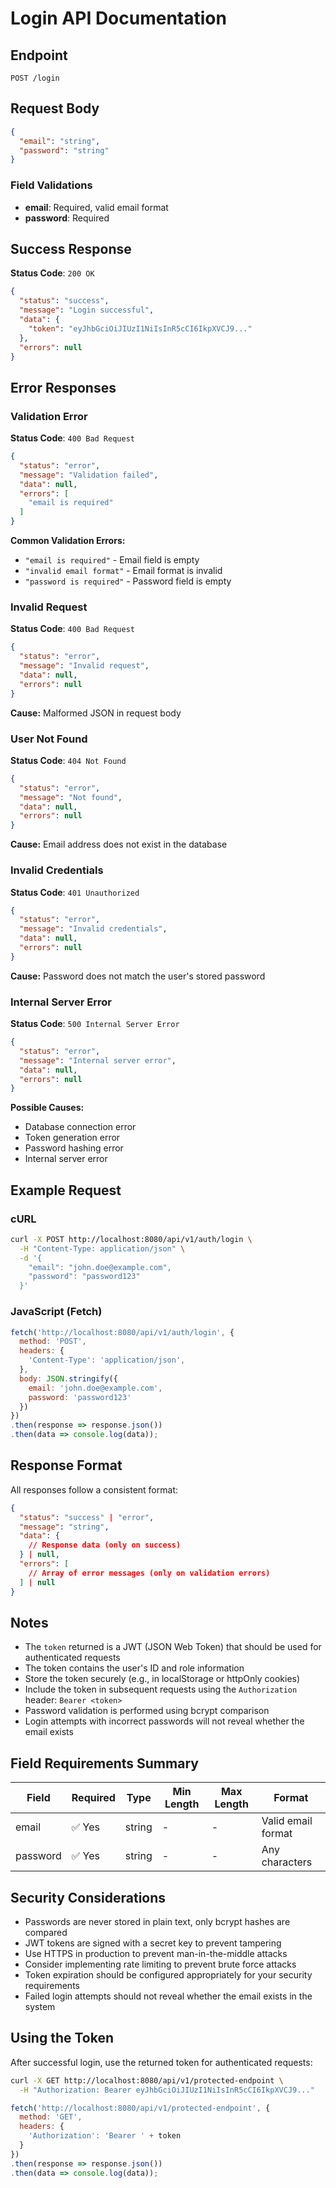 # Login API Documentation

## Endpoint
`POST /login`

## Request Body
```json
{
  "email": "string",
  "password": "string"
}
```

### Field Validations
- **email**: Required, valid email format
- **password**: Required

## Success Response
**Status Code**: `200 OK`

```json
{
  "status": "success",
  "message": "Login successful",
  "data": {
    "token": "eyJhbGciOiJIUzI1NiIsInR5cCI6IkpXVCJ9..."
  },
  "errors": null
}
```

## Error Responses

### Validation Error
**Status Code**: `400 Bad Request`

```json
{
  "status": "error",
  "message": "Validation failed",
  "data": null,
  "errors": [
    "email is required"
  ]
}
```

**Common Validation Errors:**
- `"email is required"` - Email field is empty
- `"invalid email format"` - Email format is invalid
- `"password is required"` - Password field is empty

### Invalid Request
**Status Code**: `400 Bad Request`

```json
{
  "status": "error",
  "message": "Invalid request",
  "data": null,
  "errors": null
}
```

**Cause:** Malformed JSON in request body

### User Not Found
**Status Code**: `404 Not Found`

```json
{
  "status": "error",
  "message": "Not found",
  "data": null,
  "errors": null
}
```

**Cause:** Email address does not exist in the database

### Invalid Credentials
**Status Code**: `401 Unauthorized`

```json
{
  "status": "error",
  "message": "Invalid credentials",
  "data": null,
  "errors": null
}
```

**Cause:** Password does not match the user's stored password

### Internal Server Error
**Status Code**: `500 Internal Server Error`

```json
{
  "status": "error",
  "message": "Internal server error",
  "data": null,
  "errors": null
}
```

**Possible Causes:**
- Database connection error
- Token generation error
- Password hashing error
- Internal server error

## Example Request

### cURL
```bash
curl -X POST http://localhost:8080/api/v1/auth/login \
  -H "Content-Type: application/json" \
  -d '{
    "email": "john.doe@example.com",
    "password": "password123"
  }'
```

### JavaScript (Fetch)
```javascript
fetch('http://localhost:8080/api/v1/auth/login', {
  method: 'POST',
  headers: {
    'Content-Type': 'application/json',
  },
  body: JSON.stringify({
    email: 'john.doe@example.com',
    password: 'password123'
  })
})
.then(response => response.json())
.then(data => console.log(data));
```

## Response Format
All responses follow a consistent format:

```json
{
  "status": "success" | "error",
  "message": "string",
  "data": {
    // Response data (only on success)
  } | null,
  "errors": [
    // Array of error messages (only on validation errors)
  ] | null
}
```

## Notes
- The `token` returned is a JWT (JSON Web Token) that should be used for authenticated requests
- The token contains the user's ID and role information
- Store the token securely (e.g., in localStorage or httpOnly cookies)
- Include the token in subsequent requests using the `Authorization` header: `Bearer <token>`
- Password validation is performed using bcrypt comparison
- Login attempts with incorrect passwords will not reveal whether the email exists

## Field Requirements Summary

| Field    | Required | Type   | Min Length | Max Length | Format             |
|----------|----------|--------|------------|-----------|--------------------|
| email    | ✅ Yes   | string | -          | -         | Valid email format |
| password | ✅ Yes   | string | -          | -         | Any characters     |

## Security Considerations
- Passwords are never stored in plain text, only bcrypt hashes are compared
- JWT tokens are signed with a secret key to prevent tampering
- Use HTTPS in production to prevent man-in-the-middle attacks
- Consider implementing rate limiting to prevent brute force attacks
- Token expiration should be configured appropriately for your security requirements
- Failed login attempts should not reveal whether the email exists in the system

## Using the Token
After successful login, use the returned token for authenticated requests:

```bash
curl -X GET http://localhost:8080/api/v1/protected-endpoint \
  -H "Authorization: Bearer eyJhbGciOiJIUzI1NiIsInR5cCI6IkpXVCJ9..."
```

```javascript
fetch('http://localhost:8080/api/v1/protected-endpoint', {
  method: 'GET',
  headers: {
    'Authorization': 'Bearer ' + token
  }
})
.then(response => response.json())
.then(data => console.log(data));
```
